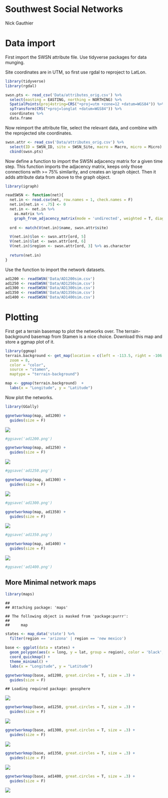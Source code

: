 # Southwest Social Networks
Nick Gauthier  
# Data import

First import the SWSN attribute file. Use tidyverse packages for data munging.

Site coordinates are in UTM, so first use rgdal to reproject to LatLon.

```r
library(tidyverse)
library(rgdal)

swsn.pts <- read_csv('Data/attributes_orig.csv') %>% 
  select(easting = EASTING, northing = NORTHING) %>%
  SpatialPoints(proj4string=CRS("+proj=utm +zone=12 +datum=WGS84")) %>%
  spTransform(CRS("+proj=longlat +datum=WGS84")) %>% 
  coordinates %>%
  data.frame
```

Now reimport the attribute file, select the relevant data, and combine with the reprojected site coordinates.

```r
swsn.attr <- read_csv('Data/attributes_orig.csv') %>%
  select(ID = SWSN_ID, site = SWSN_Site, macro = Macro, micro = Micro) %>%
  cbind(swsn.pts)
```

Now define a function to import the SWSN adjacency matrix for a given time step. This function imports the adjacency matrix, keeps only those connections with >= 75% similarity, and creates an igraph object. Then it adds attribute data from above to the graph object.

```r
library(igraph)

readSWSN <- function(net){
  net.in <- read.csv(net, row.names = 1, check.names = F) 
  net.in[net.in < .75] <- 0
  net.in <- net.in %>% 
    as.matrix %>%
    graph_from_adjacency_matrix(mode = 'undirected', weighted = T, diag = F)
  
  ord <- match(V(net.in)$name, swsn.attr$site)

  V(net.in)$lon <- swsn.attr[ord, 5]
  V(net.in)$lat <- swsn.attr[ord, 6]
  V(net.in)$region <- swsn.attr[ord, 3] %>% as.character
  
  return(net.in)
}
```

Use the function to import the network datasets.

```r
ad1200 <- readSWSN('Data/AD1200sim.csv')
ad1250 <- readSWSN('Data/AD1250sim.csv')
ad1300 <- readSWSN('Data/AD1300sim.csv')
ad1350 <- readSWSN('Data/AD1350sim.csv')
ad1400 <- readSWSN('Data/AD1400sim.csv')
```

# Plotting

First get a terrain basemap to plot the networks over. The terrain-background basemap from Stamen is a nice choice. Download this map and store a ggmap plot of it.

```r
library(ggmap)
terrain.background <- get_map(location = c(left = -113.5, right = -106.5, bottom = 31, top = 37.5),
  zoom = 8,
  color = "color",
  source = "stamen",
  maptype = "terrain-background")

map <- ggmap(terrain.background)  +
  labs(x = "Longitude", y = "Latitude")
```

Now plot the networks.


```r
library(GGally)

ggnetworkmap(map, ad1200) +
  guides(size = F)
```

![](network_files/figure-html/unnamed-chunk-6-1.png)<!-- -->

```r
#ggsave('ad1200.png')

ggnetworkmap(map, ad1250) +
  guides(size = F)
```

![](network_files/figure-html/unnamed-chunk-6-2.png)<!-- -->

```r
#ggsave('ad1250.png')

ggnetworkmap(map, ad1300) +
  guides(size = F)
```

![](network_files/figure-html/unnamed-chunk-6-3.png)<!-- -->

```r
#ggsave('ad1300.png')

ggnetworkmap(map, ad1350) +
  guides(size = F)
```

![](network_files/figure-html/unnamed-chunk-6-4.png)<!-- -->

```r
#ggsave('ad1350.png')

ggnetworkmap(map, ad1400) +
  guides(size = F)
```

![](network_files/figure-html/unnamed-chunk-6-5.png)<!-- -->

```r
#ggsave('ad1400.png')
```

## More Minimal network maps


```r
library(maps)
```

```
## 
## Attaching package: 'maps'
```

```
## The following object is masked from 'package:purrr':
## 
##     map
```

```r
states <- map_data('state') %>%
  filter(region == 'arizona' | region == 'new mexico')
  
base <- ggplot(data = states) +
  geom_polygon(aes(x = long, y = lat, group = region), color = 'black', fill = 'white') +
  coord_quickmap() +
  theme_minimal() +
  labs(x = "Longitude", y = "Latitude")

ggnetworkmap(base, ad1200, great.circles = T, size = .3) +
  guides(size = F)
```

```
## Loading required package: geosphere
```

![](network_files/figure-html/unnamed-chunk-7-1.png)<!-- -->

```r
ggnetworkmap(base, ad1250, great.circles = T, size = .3) +
  guides(size = F)
```

![](network_files/figure-html/unnamed-chunk-7-2.png)<!-- -->

```r
ggnetworkmap(base, ad1300, great.circles = T, size = .3) +
  guides(size = F)
```

![](network_files/figure-html/unnamed-chunk-7-3.png)<!-- -->

```r
ggnetworkmap(base, ad1350, great.circles = T, size = .3) +
  guides(size = F)
```

![](network_files/figure-html/unnamed-chunk-7-4.png)<!-- -->

```r
ggnetworkmap(base, ad1400, great.circles = T, size = .3) +
  guides(size = F)
```

![](network_files/figure-html/unnamed-chunk-7-5.png)<!-- -->

